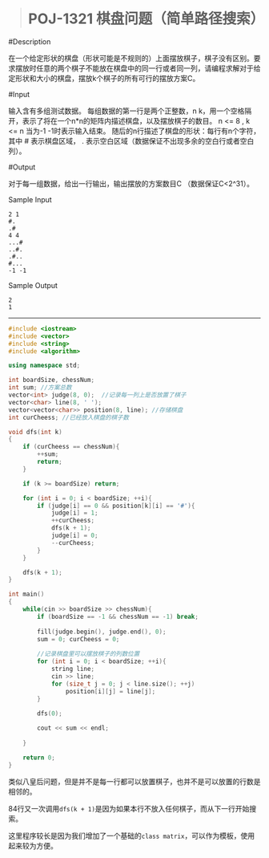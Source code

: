 > # POJ-1321 棋盘问题（简单路径搜索）

#Description

在一个给定形状的棋盘（形状可能是不规则的）上面摆放棋子，棋子没有区别。要求摆放时任意的两个棋子不能放在棋盘中的同一行或者同一列，请编程求解对于给定形状和大小的棋盘，摆放k个棋子的所有可行的摆放方案C。

#Input

输入含有多组测试数据。
每组数据的第一行是两个正整数，n k，用一个空格隔开，表示了将在一个n*n的矩阵内描述棋盘，以及摆放棋子的数目。 n <= 8 , k <= n
当为-1 -1时表示输入结束。
随后的n行描述了棋盘的形状：每行有n个字符，其中 # 表示棋盘区域， . 表示空白区域（数据保证不出现多余的空白行或者空白列）。

#Output

对于每一组数据，给出一行输出，输出摆放的方案数目C （数据保证C<2^31）。

Sample Input

```
2 1
#.
.#
4 4
...#
..#.
.#..
#...
-1 -1
```

Sample Output

```
2
1
```

---

```c++
#include <iostream>
#include <vector>
#include <string>
#include <algorithm>

using namespace std;

int boardSize, chessNum;
int sum; //方案总数
vector<int> judge(8, 0);  //记录每一列上是否放置了棋子
vector<char> line(8, ' ');
vector<vector<char>> position(8, line); //存储棋盘
int curCheess; //已经放入棋盘的棋子数

void dfs(int k)
{
    if (curCheess == chessNum){
        ++sum;
        return;
    }

    if (k >= boardSize) return;

    for (int i = 0; i < boardSize; ++i){
        if (judge[i] == 0 && position[k][i] == '#'){
            judge[i] = 1;
            ++curCheess;
            dfs(k + 1);
            judge[i] = 0;
            --curCheess;
        }
    }

    dfs(k + 1);
}

int main()
{
    while(cin >> boardSize >> chessNum){
        if (boardSize == -1 && chessNum == -1) break;
        
        fill(judge.begin(), judge.end(), 0);
        sum = 0; curCheess = 0;
        
        //记录棋盘里可以摆放棋子的列数位置
        for (int i = 0; i < boardSize; ++i){
            string line;
            cin >> line;
            for (size_t j = 0; j < line.size(); ++j)
                position[i][j] = line[j];
        }
        
        dfs(0);

        cout << sum << endl;
        
    }  

    return 0;
}
```

类似八皇后问题，但是并不是每一行都可以放置棋子，也并不是可以放置的行数是相邻的。

84行又一次调用`dfs(k + 1)`是因为如果本行不放入任何棋子，而从下一行开始搜索。

这里程序较长是因为我们增加了一个基础的`class matrix`，可以作为模板，使用起来较为方便。